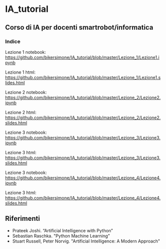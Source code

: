 # IA_tutorial

## Corso di IA per docenti smartrobot/informatica

### Indice

Lezione 1 notebook: https://github.com/bikersimone/IA_tutorial/blob/master/Lezione_1/Lezione1.ipynb

Lezione 1 html: https://github.com/bikersimone/IA_tutorial/blob/master/Lezione_1/Lezione1.slides.html

Lezione 2 notebook: https://github.com/bikersimone/IA_tutorial/blob/master/Lezione_2/Lezione2.ipynb

Lezione 2 html: https://github.com/bikersimone/IA_tutorial/blob/master/Lezione_2/Lezione2.slides.html

Lezione 3 notebook: https://github.com/bikersimone/IA_tutorial/blob/master/Lezione_3/Lezione3.ipynb

Lezione 3 html: https://github.com/bikersimone/IA_tutorial/blob/master/Lezione_3/Lezione3.slides.html

Lezione 3 notebook: https://github.com/bikersimone/IA_tutorial/blob/master/Lezione_4/Lezione4.ipynb

Lezione 3 html: https://github.com/bikersimone/IA_tutorial/blob/master/Lezione_4/Lezione4.slides.html



## Riferimenti
* Prateek Joshi. “Artificial Intelligence with Python”
* Sebastian Raschka. "Python Machine Learning”
* Stuart Russell, Peter Norvig. "Artificial Intelligence: A Modern Approach"
